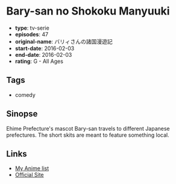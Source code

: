 # Bary-san no Shokoku Manyuuki

-   **type**: tv-serie
-   **episodes**: 47
-   **original-name**: バリィさんの諸国漫遊記
-   **start-date**: 2016-02-03
-   **end-date**: 2016-02-03
-   **rating**: G - All Ages

## Tags

-   comedy

## Sinopse

Ehime Prefecture's mascot Bary-san travels to different Japanese prefectures. The short skits are meant to feature something local.

## Links

-   [My Anime list](https://myanimelist.net/anime/36611/Bary-san_no_Shokoku_Manyuuki)
-   [Official Site](https://ameblo.jp/barysan/entry-12044825044.html)
